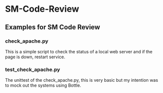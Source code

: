 # SM-Code-Review
## Examples for SM Code Review

### check_apache.py

This is a simple script to check the status of a local web server and if the page is down, restart service. 

### test_check_apache.py

The unittest of the check_apache.py, this is very basic but my intention was to mock out the systems using Bottle. 



